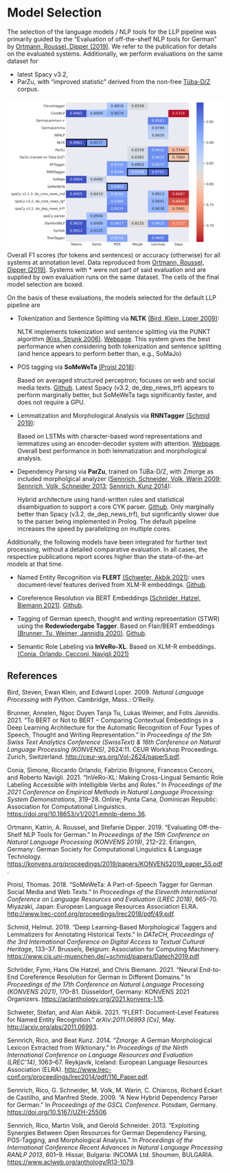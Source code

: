 # Model Selection

The selection of the language models / NLP tools for the LLP pipeline was primarily guided by the “Evaluation of off-the-shelf NLP tools for German” by [Ortmann, Roussel, Dipper (2019)](#ref-ortmann_evaluating_2019). We refer to the publication for details on the evaluated systems. Additionally, we perform evaluations on the same dataset for 

- latest Spacy v3.2,
- ParZu, with “improved statistic” derived from the non-free [Tüba-D/Z](https://uni-tuebingen.de/en/faculties/faculty-of-humanities/departments/modern-languages/department-of-linguistics/chairs/general-and-computational-linguistics/ressources/corpora/tueba-dz/) corpus.

![](accplot_new.png)
Overall F1 scores (for tokens and sentences) or accuracy (otherwise) for all systems at annotation level. Data reproduced from [Ortmann, Roussel, Dipper (2019)](#ref-ortmann_evaluating_2019). Systems with * were not part of said evaluation and are supplied by own evaluation runs on the same dataset. The cells of the final model selection are boxed.

On the basis of these evaluations, the models selected for the default LLP pipeline are

* Tokenization and Sentence Splitting via **NLTK** [(Bird, Klein, Loper 2009)](#ref-bird_natural_2009):

  NLTK implements tokenization and sentence splitting via the PUNKT algorithm [(Kiss, Strunk 2006)](#ref-kiss_unsupervised_2006). [Webpage](https://www.nltk.org/_modules/nltk/tokenize/punkt.html). This system gives the best performance when considering both tokenization and sentence splitting (and hence appears to perform better than, e.g., SoMaJo)


* POS tagging via **SoMeWeTa** [(Proisl 2018)](#ref-proisl_someweta_2018):

  Based on averaged structured perceptron; focuses on web and social media texts. [Github](https://github.com/tsproisl/SoMeWeTa). Latest Spacy (v3.2, de_dep_news_trf) appears to perform marginally better, but SoMeWeTa tags significantly faster, and does not require a GPU.

 
* Lemmatization and Morphological Analysis via **RNNTagger** [(Schmid 2019)](#ref-schmid_deep_2019):

  Based on LSTMs with character-based word representations and lemmatizes using an encoder-decoder system with attention. [Webpage](https://www.cis.uni-muenchen.de/~schmid/tools/RNNTagger/). Overall best performance in both lemmatization and morphological analysis.


* Dependency Parsing via **ParZu**, trained on TüBa-D/Z, with Zmorge as included morpholgical analyzer ([Sennrich, Schneider, Volk, Warin 2009](#ref-sennrich_new_2009); [Sennrich, Volk, Schneider 2013](#ref-sennrich_exploiting_2013); [Sennrich, Kunz 2014](#ref-sennrich_zmorge_2014)):

  Hybrid architecture using hand-written rules and statistical disambiguation to support a core CYK parser.
  [Github](https://github.com/rsennrich/ParZu). Only marginally better than Spacy (v3.2, de_dep_news_trf), but significantly slower due to the parser being implemented in Prolog. The default pipeline increases the speed by parallelizing on multiple cores.

Additionally, the following models have been integrated for further text processing, without a detailed comparative evaluation. In all cases, the respective publications report scores higher than the state-of-the-art models at that time.

* Named Entity Recognition via **FLERT** [(Schweter, Akbik 2021)](#ref-schweter_flert_2021):
  uses document-level features derived from XLM-R embeddings.
  [Github](https://github.com/flairNLP/flair). 


* Coreference Resolution via BERT Embeddings [(Schröder, Hatzel, Biemann 2021)](#ref-schroder_neural_2021).
  [Github](https://github.com/uhh-lt/neural-coref/tree/konvens).


* Tagging of German speech, thought and writing representation (STWR) using the **Redewiedergabe Tagger**. Based on Flair/BERT embeddings [(Brunner, Tu, Weimer, Jannidis 2020)](#ref-brunner_bert_2021).
  [Github](https://github.com/redewiedergabe/tagger).


* Semantic Role Labeling via **InVeRo-XL**. Based on XLM-R embeddings. [(Conia, Orlando, Cecconi, Navigli 2021)](#ref-conia_invero-xl-2021)

## References

<div id="ref-bird_natural_2009" class="csl-entry" role="doc-biblioentry">

Bird, Steven, Ewan Klein, and Edward Loper. 2009. <em>Natural Language Processing with Python</em>. Cambridge, Mass.: O’Reilly.

</div>

<div id="ref-brunner_bert_2021" class="csl-entry" role="doc-biblioentry">

Brunner, Annelen, Ngoc Duyen Tanja Tu, Lukas Weimer, and Fotis Jannidis. 2021. <span>“To <span>BERT</span> or Not to <span>BERT</span> – Comparing Contextual Embeddings in a Deep Learning Architecture for the Automatic Recognition of Four Types of Speech, Thought and Writing Representation.”</span> In <em>Proceedings of the 5th Swiss Text Analytics Conference (<span>SwissText</span>) &amp; 16th Conference on Natural Language Processing (<span>KONVENS</span>)</em>, 2624:11. <span>CEUR</span> Workshop Proceedings. Zurich, Switzerland. <a href="http://ceur-ws.org/Vol-2624/paper5.pdf">http://ceur-ws.org/Vol-2624/paper5.pdf</a>.

</div>

<div id="ref-conia_invero-xl_2021" class="csl-entry" role="doc-biblioentry">

Conia, Simone, Riccardo Orlando, Fabrizio Brignone, Francesco Cecconi, and Roberto Navigli. 2021. <span>“<span>InVeRo</span>-<span>XL</span>: Making Cross-Lingual Semantic Role Labeling Accessible with Intelligible Verbs and Roles.”</span> In <em>Proceedings of the 2021 Conference on Empirical Methods in Natural Language Processing: System Demonstrations</em>, 319–28. Online; Punta Cana, Dominican Republic: Association for Computational Linguistics. <a href="https://doi.org/10.18653/v1/2021.emnlp-demo.36">https://doi.org/10.18653/v1/2021.emnlp-demo.36</a>.

</div>

<div id="ref-ortmann_evaluating_2019" class="csl-entry" role="doc-biblioentry">

Ortmann, Katrin, A. Roussel, and Stefanie Dipper. 2019. <span>“Evaluating Off-the-Shelf <span>NLP</span> Tools for German.”</span> In <em>Proceedings of the 15th Conference on Natural Language Processing (<span>KONVENS</span> 2019)</em>, 212–22. Erlangen, Germany: German Society for Computational Linguistics &amp; Language Technology. <a href="https://konvens.org/proceedings/2019/papers/KONVENS2019_paper_55.pdf">https://konvens.org/proceedings/2019/papers/KONVENS2019_paper_55.pdf</a>.

</div>

<div id="ref-proisl_someweta_2018" class="csl-entry" role="doc-biblioentry">

Proisl, Thomas. 2018. <span>“<span>SoMeWeTa</span>: A Part-of-Speech Tagger for German Social Media and Web Texts.”</span> In <em>Proceedings of the Eleventh International Conference on Language Resources and Evaluation (<span>LREC</span> 2018)</em>, 665–70. Miyazaki, Japan: European Language Resources Association <span>ELRA</span>. <a href="http://www.lrec-conf.org/proceedings/lrec2018/pdf/49.pdf">http://www.lrec-conf.org/proceedings/lrec2018/pdf/49.pdf</a>.

</div>

<div id="ref-schmid_deep_2019" class="csl-entry" role="doc-biblioentry">

Schmid, Helmut. 2019. <span>“Deep Learning-Based Morphological Taggers and Lemmatizers for Annotating Historical Texts.”</span> In <em><span>DATeCH</span>, Proceedings of the 3rd International Conference on Digital Access to Textual Cultural Heritage</em>, 133–37. Brussels, Belgium: Association for Computing Machinery. <a href="https://www.cis.uni-muenchen.de/~schmid/papers/Datech2019.pdf">https://www.cis.uni-muenchen.de/~schmid/papers/Datech2019.pdf</a>.

</div>

<div id="ref-schroder_neural_2021" class="csl-entry" role="doc-biblioentry">

Schröder, Fynn, Hans Ole Hatzel, and Chris Biemann. 2021. <span>“Neural End-to-End Coreference Resolution for German in Different Domains.”</span> In <em>Proceedings of the 17th Conference on Natural Language Processing (<span>KONVENS</span> 2021)</em>, 170–81. Düsseldorf, Germany: <span>KONVENS</span> 2021 Organizers. <a href="https://aclanthology.org/2021.konvens-1.15">https://aclanthology.org/2021.konvens-1.15</a>.

</div>

<div id="ref-schweter_flert_2021" class="csl-entry" role="doc-biblioentry">

Schweter, Stefan, and Alan Akbik. 2021. <span>“<span>FLERT</span>: Document-Level Features for Named Entity Recognition.”</span> <em><span>arXiv</span>:2011.06993 [Cs]</em>, May. <a href="http://arxiv.org/abs/2011.06993">http://arxiv.org/abs/2011.06993</a>.

</div>

<div id="ref-sennrich_zmorge_2014" class="csl-entry" role="doc-biblioentry">

Sennrich, Rico, and Beat Kunz. 2014. <span>“Zmorge: A German Morphological Lexicon Extracted from Wiktionary.”</span> In <em>Proceedings of the Ninth International Conference on Language Resources and Evaluation (<span>LREC</span>’14)</em>, 1063–67. Reykjavik, Iceland: European Language Resources Association (<span>ELRA</span>). <a href="http://www.lrec-conf.org/proceedings/lrec2014/pdf/116_Paper.pdf">http://www.lrec-conf.org/proceedings/lrec2014/pdf/116_Paper.pdf</a>.

</div>

<div id="ref-sennrich_new_2009" class="csl-entry" role="doc-biblioentry">

Sennrich, Rico, G. Schneider, M. Volk, M. Warin, C. Chiarcos, Richard Eckart de Castilho, and Manfred Stede. 2009. <span>“A New Hybrid Dependency Parser for German.”</span> In <em>Proceedings of the <span>GSCL</span> Conference</em>. Potsdam, Germany. <a href="https://doi.org/10.5167/UZH-25506">https://doi.org/10.5167/UZH-25506</a>.

</div>

<div id="ref-sennrich_exploiting_2013" class="csl-entry" role="doc-biblioentry">

Sennrich, Rico, Martin Volk, and Gerold Schneider. 2013. <span>“Exploiting Synergies Between Open Resources for German Dependency Parsing, <span>POS</span>-Tagging, and Morphological Analysis.”</span> In <em>Proceedings of the International Conference Recent Advances in Natural Language Processing <span>RANLP</span> 2013</em>, 601–9. Hissar, Bulgaria: <span>INCOMA</span> Ltd. Shoumen, <span>BULGARIA</span>. <a href="https://www.aclweb.org/anthology/R13-1079">https://www.aclweb.org/anthology/R13-1079</a>.

</div>
